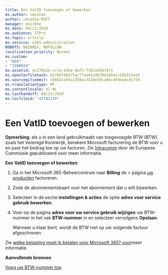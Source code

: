 ```yaml
---
title: Een VatID toevoegen of bewerken
ms.author: cmcatee
author: cmcatee-MSFT
manager: mnirkhe
ms.date: 04/21/2020
ms.audience: ITPro
ms.topic: article
ms.service: o365-administration
ROBOTS: NOINDEX, NOFOLLOW
localization_priority: Normal
ms.custom:
- "664"
- "1500034"
ms.assetid: ec278e2b-cc7a-43be-8af5-f381a50d7471
ms.openlocfilehash: b17b6f8bb75ac77ae012db70d16b4cc55b553ae5
ms.sourcegitcommit: c6692ce0fa1358ec3529e59ca0ecdfdea4cdc759
ms.translationtype: MT
ms.contentlocale: nl-NL
ms.lasthandoff: 09/15/2020
ms.locfileid: "47781170"
---
```

# <a name="how-to-add-or-edit-a-vatid"></a>Een VatID toevoegen of bewerken

**Opmerking**: als u in een land gebruikmaakt van toegevoegde BTW (BTW), zoals het Verenigd Koninkrijk, berekent Microsoft facturering de BTW voor u en past het bedrag toe op uw facturen. Zie [Intracomm](https://go.microsoft.com/fwlink/p/?LinkID=841741) door de Europese Commissie gepubliceerd voor meer informatie.

**Een VatID toevoegen of bewerken**

1. Ga in het Microsoft 365-Beheercentrum naar **Billing** de \> pagina [uw producten](https://go.microsoft.com/fwlink/p/?linkid=842054) factureren.

2. Zoek de abonnementskaart voor het abonnement dat u wilt bijwerken.

3. Selecteer in de sectie **instellingen & acties** de optie **adres voor service gebruik bewerken**.

4. Voer op de pagina **adres voor uw service gebruik wijzigen** uw BTW-nummer in het vak **BTW-nummer** in en selecteer vervolgens **Opslaan**.

    Wanneer u klaar bent, wordt de BTW niet op uw volgende factuur afgeschreven.

Zie [welke belasting moet ik betalen voor Microsoft 365? voor](https://docs.microsoft.com/microsoft-365/commerce/billing-and-payments/tax-information)meer informatie.

**Aanvullende bronnen**

[Voeg uw BTW-nummer toe](https://docs.microsoft.com/microsoft-365/commerce/billing-and-payments/tax-information?view=o365-worldwide#add-your-vat-id-eu-countries-only).